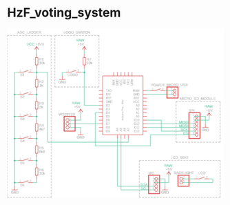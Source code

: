 # HzF_voting_system
![HzF_schematic](https://github.com/langrfrantisek/HzF_voting_system/blob/main/HzF_hlasovani_schema.png)

